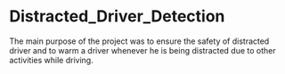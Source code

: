 # Distracted_Driver_Detection
The main purpose of the project was to ensure the safety of distracted  driver and to warm a driver whenever he is being distracted due to other activities while driving.
